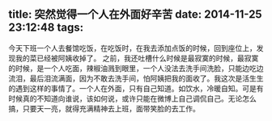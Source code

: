 title: 突然觉得一个人在外面好辛苦
date: 2014-11-25 23:12:48
tags:
---
今天下班一个人去餐馆吃饭，在吃饭时，在我去添加点饭的时候，回到座位上，发现我的菜已经被阿姨收掉了。
之前，我还吐槽什么时候是最寂寞的时候，最寂寞的时候，是一个人吃面，辣椒油溅到眼里，一个人没法去洗手间洗脸，只能边吃边流泪，最后泪流满面，因为不敢去洗手间，怕阿姨把我的面收了。我这次是活生生的遇到这样的事情了。一个人在外面，只有自己知道。如饮水，冷暖自知。可是有时候真的不知道向谁说，该如何说，或许只能在微博上自己调侃自己。无论怎么搞，只要天一亮，就得充满精神去上班，面带笑脸的去工作。
